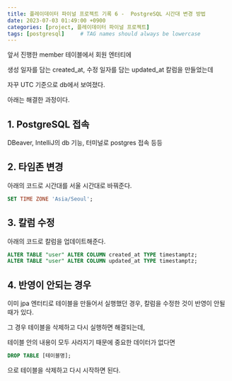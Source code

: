 ```yaml
---
title: 플레이데이터 파이널 프로젝트 기록 6 -  PostgreSQL 시간대 변경 방법
date: 2023-07-03 01:49:00 +0900
categories: [project, 플레이데이터 파이널 프로젝트]
tags: [postgresql]     # TAG names should always be lowercase
---
```


앞서 진행한 member 테이블에서 회원 엔터티에

생성 일자를 담는 created_at, 수정 일자를 담는 updated_at 칼럼을 만들었는데

자꾸 UTC 기준으로 db에서 보여졌다.

아래는 해결한 과정이다.

## 1. PostgreSQL 접속

DBeaver, IntelliJ의 db 기능, 터미널로 postgres 접속 등등

## 2. 타임존 변경

아래의 코드로 시간대를 서울 시간대로 바꿔준다.

```sql
SET TIME ZONE 'Asia/Seoul';
```

## 3. 칼럼 수정

아래의 코드로 칼럼을 업데이트해준다.

```sql
ALTER TABLE "user" ALTER COLUMN created_at TYPE timestamptz;
ALTER TABLE "user" ALTER COLUMN updated_at TYPE timestamptz;
```

## 4. 반영이 안되는 경우

이미 jpa 엔터티로 테이블을 만들어서 실행했던 경우, 칼럼을 수정한 것이 반영이 안될 때가 있다.

그 경우 테이블을 삭제하고 다시 실행하면 해결되는데,

테이블 안의 내용이 모두 사라지기 때문에 중요한 데이터가 없다면

```sql
DROP TABLE [테이블명];
```

으로 테이블을 삭제하고 다시 시작하면 된다.